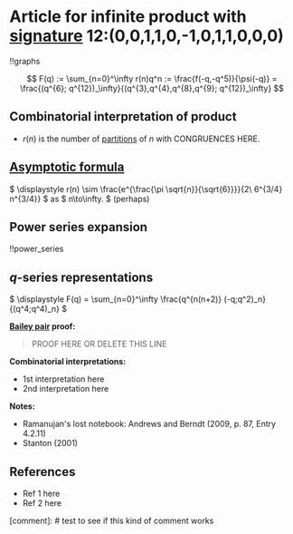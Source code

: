 # Article for infinite product with [signature](../product_signature.html) 	12:(0,0,1,1,0,-1,0,1,1,0,0,0)

!!graphs

$$ F(q) := \sum_{n=0}^\infty r(n)q^n := \frac{f(-q,-q^5)}{\psi(-q)} = \frac{(q^{6}; q^{12})_\infty}{(q^{3},q^{4},q^{8},q^{9}; q^{12})_\infty} $$

## Combinatorial interpretation of product

- $r(n)$ is the number of [partitions](../partitions.html#integer_partitions) of $n$ with CONGRUENCES HERE.

## [Asymptotic formula](../asymptotics.html)

$ \displaystyle r(n) \sim \frac{e^{\frac{\pi  \sqrt{n}}{\sqrt{6}}}}{2\ 6^{3/4} n^{3/4}} $ as $ n\to\infty. $ (perhaps)

## Power series expansion

!!power_series

## $q$-series representations

$ \displaystyle F(q) = \sum_{n=0}^\infty \frac{q^{n(n+2)} (-q;q^2)_n}{(q^4;q^4)_n} $


**[Bailey pair](../Bailey_pairs.html) proof:**
> PROOF HERE OR DELETE THIS LINE

**Combinatorial interpretations:**
- 1st interpretation here
- 2nd interpretation here
    
**Notes:**
- Ramanujan's lost notebook: Andrews and Berndt (2009, p. 87, Entry 4.2.11)
- Stanton (2001)


    
## References
- Ref 1 here
- Ref 2 here

[comment]: # test to see if this kind of comment works
